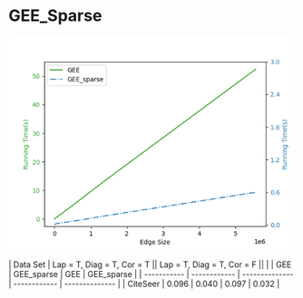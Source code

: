 # GEE_Sparse

![Preview Image](https://github.com/xihan-qin/GEE_Sparse/blob/main/GEE_vs_GEE_sparse.png)

| Data Set    | Lap = T, Diag = T, Cor = T   || Lap = T, Diag = T, Cor = F   ||
|             |     GEE      |   GEE_sparse   |     GEE      |   GEE_sparse   |
| ----------- | ------------ | -------------- | ------------ | -------------- |
| CiteSeer    |     0.096    |      0.040     |     0.097    |      0.032     |
		